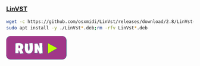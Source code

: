 ### [LinVST](https://github.com/osxmidi/LinVst)
```bash
wget -c https://github.com/osxmidi/LinVst/releases/download/2.8/LinVst-64bit-32bit_2.8.0.deb #update_link
sudo apt install -y ./LinVst*.deb;rm -rfv LinVst*.deb
```
[![bashrun-url](images/bashrun-url.png)](br:linvst)